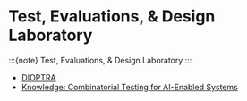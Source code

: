 
# Test, Evaluations, & Design Laboratory

:::{note}
Test, Evaluations, & Design Laboratory
:::

<ul class="disc">
  <li class="disc"><a href="https://pages.nist.gov/dioptra/index.html">DIOPTRA</a></li>
  <li><a href="https://csrc.nist.gov/Projects/combinatorial-testing-for-ai-enabled-systems">Knowledge: Combinatorial Testing for AI-Enabled Systems</a></li>
</ul>

<br>
<br>

<br>
<br>

<br>
<br>

<br>
<br>

